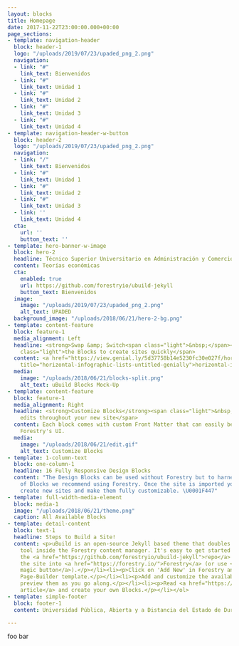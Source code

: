 ```yaml
---
layout: blocks
title: Homepage
date: 2017-11-22T23:00:00.000+00:00
page_sections:
- template: navigation-header
  block: header-1
  logo: "/uploads/2019/07/23/upaded_png_2.png"
  navigation:
  - link: "#"
    link_text: Bienvenidos
  - link: "#"
    link_text: Unidad 1
  - link: "#"
    link_text: Unidad 2
  - link: "#"
    link_text: Unidad 3
  - link: "#"
    link_text: Unidad 4
- template: navigation-header-w-button
  block: header-2
  logo: "/uploads/2019/07/23/upaded_png_2.png"
  navigation:
  - link: "/"
    link_text: Bienvenidos
  - link: "#"
    link_text: Unidad 1
  - link: "#"
    link_text: Unidad 2
  - link: "#"
    link_text: Unidad 3
  - link: ''
    link_text: Unidad 4
  cta:
    url: ''
    button_text: ''
- template: hero-banner-w-image
  block: hero-2
  headline: Técnico Superior Universitario en Administración y Comercio
  content: Teorías económicas
  cta:
    enabled: true
    url: https://github.com/forestryio/ubuild-jekyll
    button_text: Bienvenidos
  image:
    image: "/uploads/2019/07/23/upaded_png_2.png"
    alt_text: UPADED
  background_image: "/uploads/2018/06/21/hero-2-bg.png"
- template: content-feature
  block: feature-1
  media_alignment: Left
  headline: <strong>Swap &amp; Switch<span class="light">&nbsp;</span></strong><span
    class="light">the Blocks to create sites quickly</span>
  content: <a href="https://view.genial.ly/5d37758b14e5230fc30e027f/horizontal-infographic-lists-untitled-genially"
    title="horizontal-infographic-lists-untitled-genially">horizontal-infographic-lists-untitled-genially</a>
  media:
    image: "/uploads/2018/06/21/blocks-split.png"
    alt_text: uBuild Blocks Mock-Up
- template: content-feature
  block: feature-1
  media_alignment: Right
  headline: <strong>Customize Blocks</strong><span class="light">&nbsp;to make quick
    edits throughout your new site</span>
  content: Each block comes with custom Front Matter that can easily be edited in
    Forestry's UI.
  media:
    image: "/uploads/2018/06/21/edit.gif"
    alt_text: Customize Blocks
- template: 1-column-text
  block: one-column-1
  headline: 16 Fully Responsive Design Blocks
  content: "The Design Blocks can be used without Forestry but to harness the power
    of Blocks we recommend using Forestry. Once the site is imported you can immediately
    create new sites and make them fully customizable. \U0001F447"
- template: full-width-media-element
  block: media-1
  image: "/uploads/2018/06/21/theme.png"
  caption: All Available Blocks
- template: detail-content
  block: text-1
  headline: Steps to Build a Site!
  content: <p>uBuild is an open-source Jekyll based theme that doubles as a builder
    tool inside the Forestry content manager. It's easy to get started!</p><ol><li><p>Fork
    the <a href="https://github.com/forestryio/ubuild-jekyll">repo</a> and import
    the site into <a href="https://forestry.io/">Forestry</a> (or use <a href="https://forestry.io/blog/ubuild-a-new-theme-for-static-sites-using-blocks#even-quicker-start">our
    magic button</a>).</p></li><li><p>Click on 'Add New' in Forestry and select the
    Page-Builder template.</p></li><li><p>Add and customize the available Blocks and
    preview them as you go along.</p></li><li><p>Read <a href="https://forestry.io/blog/ubuild-a-new-theme-for-static-sites-using-blocks/">our
    article</a> and create your own Blocks.</p></li></ol>
- template: simple-footer
  block: footer-1
  content: Universidad Pública, Abierta y a Distancia del Estado de Durango

---
```

foo bar